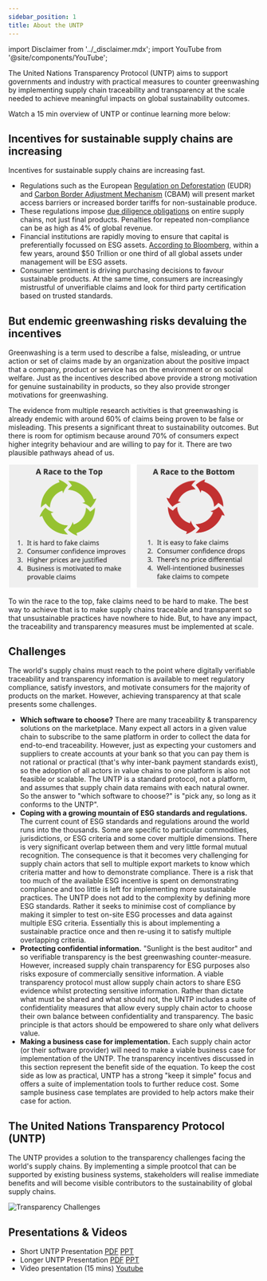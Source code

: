 ```yaml
---
sidebar_position: 1
title: About the UNTP
---
```


import Disclaimer from '../\_disclaimer.mdx';
import YouTube from '@site/components/YouTube';

<Disclaimer />

The United Nations Transparency Protocol (UNTP) aims to support governments and industry with practical measures to counter greenwashing by implementing supply chain traceability and transparency at the scale needed to achieve meaningful impacts on global sustainability outcomes.

Watch a 15 min overview of UNTP or continue learning more below:

<YouTube id="dJFryZS2UII" />

## Incentives for sustainable supply chains are increasing

Incentives for sustainable supply chains are increasing fast.

* Regulations such as the European [Regulation on Deforestation](https://environment.ec.europa.eu/topics/forests/deforestation/regulation-deforestation-free-products_en) (EUDR) and [Carbon Border Adjustment Mechanism](https://taxation-customs.ec.europa.eu/carbon-border-adjustment-mechanism_en) (CBAM) will present market access barriers or increased border tariffs for non-sustainable produce.
* These regulations impose [due diligence obligations](https://commission.europa.eu/business-economy-euro/doing-business-eu/corporate-sustainability-due-diligence_en) on entire supply chains, not just final products. Penalties for repeated non-compliance can be as high as 4% of global revenue.
* Financial institutions are rapidly moving to ensure that capital is preferentially focussed on ESG assets. [According to Bloomberg](https://www.bloomberg.com/professional/blog/esg-assets-may-hit-53-trillion-by-2025-a-third-of-global-aum/), within a few years, around $50 Trillion or one third of all global assets under management will be ESG assets.
* Consumer sentiment is driving purchasing decisions to favour sustainable products. At the same time, consumers are increasingly mistrustful of unverifiable claims and look for third party certification based on trusted standards.

## But endemic greenwashing risks devaluing the incentives

Greenwashing is a term used to describe a false, misleading, or untrue action or set of claims made by an organization about the positive impact that a company, product or service has on the environment or on social welfare. Just as the incentives described above provide a strong motivation for genuine sustainability in products, so they also provide stronger motivations for greenwashing.

The evidence from multiple research activities is that greenwashing is already endemic with around 60% of claims being proven to be false or misleading. This presents a significant threat to sustainability outcomes. But there is room for optimism because around 70% of consumers expect higher integrity behaviour and are willing to pay for it. There are two plausible pathways ahead of us.

![Greenwashing race to the top or bottom](RaceToTopBottom.png)

To win the race to the top, fake claims need to be hard to make. The best way to achieve that is to make supply chains traceable and transparent so that unsustainable practices have nowhere to hide. But, to have any impact, the traceability and transparency measures must be implemented at scale.


## Challenges

The world's supply chains must reach to the point where digitally verifiable traceability and transparency information is available to meet regulatory compliance, satisfy investors, and motivate consumers for the majority of products on the market. However, achieving transparency at that scale presents some challenges.

* **Which software to choose?** There are many traceability & transparency solutions on the marketplace. Many expect all actors in a given value chain to subscribe to the same platform in order to collect the data for end-to-end traceability. However, just as expecting your customers and suppliers to create accounts at your bank so that you can pay them is not rational or practical (that's why inter-bank payment standards exist), so the adoption of all actors in value chains to one platform is also not feasible or scalable. The UNTP is a standard protocol, not a platform, and assumes that supply chain data remains with each natural owner. So the answer to "which software to choose?" is "pick any, so long as it conforms to the UNTP".
* **Coping with a growing mountain of ESG standards and regulations.** The current count of ESG standards and regulations around the world runs into the thousands. Some are specific to particular commodities, jurisdictions, or ESG criteria and some cover multiple dimensions. There is very significant overlap between them and very little formal mutual recognition. The consequence is that it becomes very challenging for supply chain actors that sell to multiple export markets to know which criteria matter and how to demonstrate compliance. There is a risk that too much of the available ESG incentive is spent on demonstrating compliance and too little is left for implementing more sustainable practices. The UNTP does not add to the complexity by defining more ESG standards. Rather it seeks to minimise cost of compliance by making it simpler to test on-site ESG processes and data against multiple ESG criteria. Essentially this is about implementing a sustainable practice once and then re-using it to satisfy multiple overlapping criteria.
* **Protecting confidential information.** "Sunlight is the best auditor" and so verifiable transparency is the best greenwashing counter-measure. However, increased supply chain transparency for ESG purposes also risks exposure of commercially sensitive information. A viable transparency protocol must allow supply chain actors to share ESG evidence whilst protecting sensitive information. Rather than dictate what must be shared and what should not, the UNTP includes a suite of confidentiality measures that allow every supply chain actor to choose their own balance between confidentiality and transparency. The basic principle is that actors should be empowered to share only what delivers value.
* **Making a business case for implementation.** Each supply chain actor (or their software provider) will need to make a viable business case for implementation of the UNTP. The transparency incentives discussed in this section represent the benefit side of the equation. To keep the cost side as low as practical, UNTP has a strong "keep it simple" focus and offers a suite of implementation tools to further reduce cost. Some sample business case templates are provided to help actors make their case for action.

## The United Nations Transparency Protocol (UNTP)

The UNTP provides a solution to the transparency challenges facing the world's supply chains. By implementing a simple prootcol that can be supported by existing business systems, stakeholders will realise immediate benefits and will become visible contributors to the sustainability of global supply chains.

![Transparency Challenges](TransparencyChallenges.png)

## Presentations & Videos

* Short UNTP Presentation [PDF](../../files/Short-UNTP-Presentation.pdf) [PPT](../../files/Short-UNTP-Presentation.pptx)
* Longer UNTP Presentation [PDF](../../files/UNTP-Presentation.pdf) [PPT](../../files/UNTP-Presentation.pptx)
* Video presentation (15 mins) [Youtube](https://youtu.be/dJFryZS2UII)

